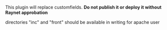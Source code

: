 This plugin will replace customfields.
**Do not publish it or deploy it without Raynet approbation**

directories "inc" and "front" should be available in writing for apache user
